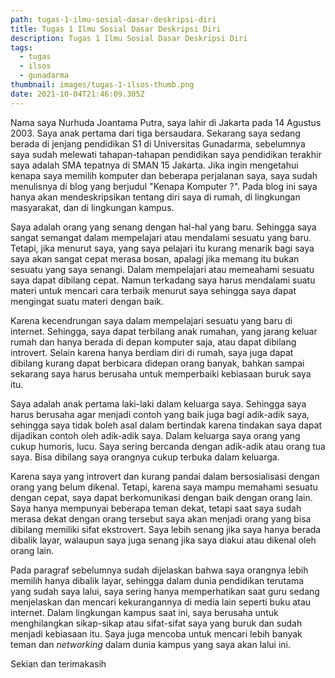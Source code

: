 ```yaml
---
path: tugas-1-ilmu-sosial-dasar-deskripsi-diri
title: Tugas 1 Ilmu Sosial Dasar Deskripsi Diri
description: Tugas 1 Ilmu Sosial Dasar Deskripsi Diri
tags:
  - tugas
  - ilsos
  - gunadarma
thumbnail: images/tugas-1-ilsos-thumb.png
date: 2021-10-04T21:46:09.305Z
---
```


Nama saya Nurhuda Joantama Putra, saya lahir di Jakarta pada 14 Agustus 2003. Saya anak pertama dari tiga bersaudara. Sekarang saya sedang berada di jenjang pendidikan S1 di Universitas Gunadarma, sebelumnya saya sudah melewati tahapan-tahapan pendidikan saya pendidikan terakhir saya adalah SMA tepatnya di SMAN 15 Jakarta. Jika ingin mengetahui kenapa saya memilih komputer dan beberapa perjalanan saya, saya sudah menulisnya di blog yang berjudul "Kenapa Komputer ?". Pada blog ini saya hanya akan mendeskripsikan tentang diri saya di rumah, di lingkungan masyarakat, dan di lingkungan kampus.

Saya adalah orang yang senang dengan hal-hal yang baru. Sehingga saya sangat semangat dalam mempelajari atau mendalami sesuatu yang baru. Tetapi, jika menurut saya, yang saya pelajari itu kurang menarik bagi saya saya akan sangat cepat merasa bosan, apalagi jika memang itu bukan sesuatu yang saya senangi. Dalam mempelajari atau memeahami sesuatu saya dapat dibilang cepat. Namun terkadang saya harus mendalami suatu materi untuk mencari cara terbaik menurut saya sehingga saya dapat mengingat suatu materi dengan baik.

Karena kecendrungan saya dalam mempelajari sesuatu yang baru di internet. Sehingga, saya dapat terbilang anak rumahan, yang jarang keluar rumah dan hanya berada di depan komputer saja, atau dapat dibilang introvert. Selain karena hanya berdiam diri di rumah, saya juga dapat dibilang kurang dapat berbicara didepan orang banyak, bahkan sampai sekarang saya harus berusaha untuk memperbaiki kebiasaan buruk saya itu.

Saya adalah anak pertama laki-laki dalam keluarga saya. Sehingga saya harus berusaha agar menjadi contoh yang baik juga bagi adik-adik saya, sehingga saya tidak boleh asal dalam bertindak karena tindakan saya dapat dijadikan contoh oleh adik-adik saya. Dalam keluarga saya orang yang cukup humoris, lucu. Saya sering bercanda dengan adik-adik atau orang tua saya. Bisa dibilang saya orangnya cukup terbuka dalam keluarga.

Karena saya yang introvert dan kurang pandai dalam bersosialisasi dengan orang yang belum dikenal. Tetapi, karena saya mampu memahami sesuatu dengan cepat, saya dapat berkomunikasi dengan baik dengan orang lain. Saya hanya mempunyai beberapa teman dekat, tetapi saat saya sudah merasa dekat dengan orang tersebut saya akan menjadi orang yang bisa dibilang memiliki sifat ekstrovert. Saya lebih senang jika saya hanya berada dibalik layar, walaupun saya juga senang jika saya diakui atau dikenal oleh orang lain.

Pada paragraf sebelumnya sudah dijelaskan bahwa saya orangnya lebih memilih hanya dibalik layar, sehingga dalam dunia pendidikan terutama yang sudah saya lalui, saya sering hanya memperhatikan saat guru sedang menjelaskan dan mencari kekurangannya di media lain seperti buku atau internet. Dalam lingkungan kampus saat ini, saya berusaha untuk menghilangkan sikap-sikap atau sifat-sifat saya yang buruk dan sudah menjadi kebiasaan itu. Saya juga mencoba untuk mencari lebih banyak teman dan _networking_
dalam dunia kampus yang saya akan lalui ini.

Sekian dan terimakasih
